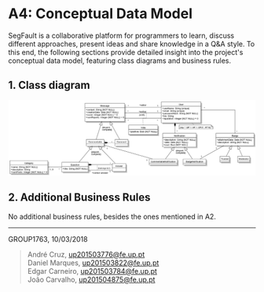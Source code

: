 # A4: Conceptual Data Model
SegFault is a collaborative platform for programmers to learn, discuss different approaches, present ideas and share knowledge in a Q&A style.
To this end, the following sections provide detailed insight into the project's conceptual data model, featuring class diagrams and business rules.

## 1. Class diagram
![UML Diagram. Link [here](https://user-images.githubusercontent.com/13498941/37245961-4a9e684e-2498-11e8-8dd9-7b72a37e451c.jpg).](UML.jpg)


## 2. Additional Business Rules
No additional business rules, besides the ones mentioned in A2.


***

GROUP1763, 10/03/2018

> André Cruz, up201503776@fe.up.pt  
> Daniel Marques, up201503822@fe.up.pt  
> Edgar Carneiro, up201503784@fe.up.pt  
> João Carvalho, up201504875@fe.up.pt  
